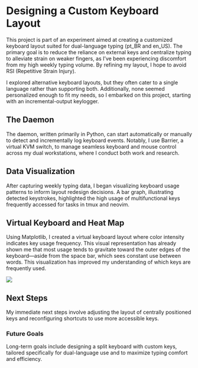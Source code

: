 # Designing a Custom Keyboard Layout

This project is part of an experiment aimed at creating a customized keyboard layout suited for dual-language typing (pt_BR and en_US). The primary goal is to reduce the reliance on external keys and centralize typing to alleviate strain on weaker fingers, as I’ve been experiencing discomfort from my high weekly typing volume. By refining my layout, I hope to avoid RSI (Repetitive Strain Injury).

I explored alternative keyboard layouts, but they often cater to a single language rather than supporting both. Additionally, none seemed personalized enough to fit my needs, so I embarked on this project, starting with an incremental-output keylogger.

## The Daemon

The daemon, written primarily in Python, can start automatically or manually to detect and incrementally log keyboard events. Notably, I use Barrier, a virtual KVM switch, to manage seamless keyboard and mouse control across my dual workstations, where I conduct both work and research.

## Data Visualization

After capturing weekly typing data, I began visualizing keyboard usage patterns to inform layout redesign decisions. A bar graph, illustrating detected keystrokes, highlighted the high usage of multifunctional keys frequently accessed for tasks in tmux and neovim.

## Virtual Keyboard and Heat Map

Using Matplotlib, I created a virtual keyboard layout where color intensity indicates key usage frequency. This visual representation has already shown me that most usage tends to gravitate toward the outer edges of the keyboard—aside from the space bar, which sees constant use between words. This visualization has improved my understanding of which keys are frequently used.

<img src="https://walbon.github.io/images//usage-keyboard-full.png"/>

## Next Steps

My immediate next steps involve adjusting the layout of centrally positioned keys and reconfiguring shortcuts to use more accessible keys.

### Future Goals

Long-term goals include designing a split keyboard with custom keys, tailored specifically for dual-language use and to maximize typing comfort and efficiency.


